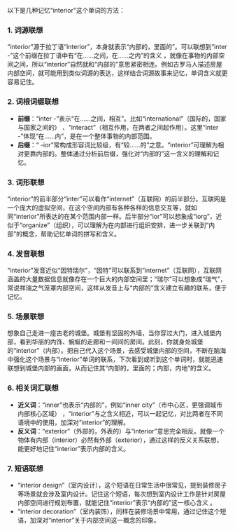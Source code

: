 以下是几种记忆“interior”这个单词的方法：

### 1. 词源联想
“interior”源于拉丁语“interior”，本身就表示“内部的，里面的”。可以联想到“inter -”这个前缀在拉丁语中有“在……之间，在……之内”的含义 ，就像在事物的内部空间之间，所以“interior”自然就和“内部的”意思紧密相连。例如古罗马人描述房屋内部空间，就可能用到类似词源的表达，这样结合词源故事来记忆，单词含义就更容易记住。

### 2. 词根词缀联想
 - **前缀**：“inter -”表示“在……之间，相互”。比如“international”（国际的，国家与国家之间的） 、“interact”（相互作用，在两者之间起作用）。这里“inter -”体现“在……内”，是在一个整体事物的内部范围。
 - **后缀**：“ -ior”常构成形容词比较级，有“较……的”之意。“interior”可理解为相对更靠内部的。整体通过分析前后缀，强化对“内部的”这一含义的理解和记忆。

### 3. 词形联想
“interior”的前半部分“inter”可以看作“internet”（互联网）的前半部分。互联网是一个庞大的虚拟空间，在这个空间内部有各种各样的信息交互等，就如同“interior”所表达的在某个范围内部一样。后半部分“ior”可以想象成“iorg”，近似于“organize”（组织），可以理解为在内部进行组织安排，进一步关联到“内部”的概念，帮助记忆单词的拼写和含义。

### 4. 发音联想
“interior”发音近似“因特瑞尔”，“因特”可以联系到“internet”（互联网），互联网涵盖的大量数据信息就像存在一个巨大的内部空间里；“瑞尔”可以想象成“瑞气”，常说祥瑞之气笼罩内部空间，这样从发音上与“内部的”含义建立有趣的联系，便于记忆。

### 5. 场景联想
想象自己走进一座古老的城堡。城堡有坚固的外墙，当你穿过大门，进入城堡内部，看到华丽的内饰、蜿蜒的走廊和一间间的房间。此刻，你就身处城堡的“interior”（内部）。把自己代入这个场景，去感受城堡内部的空间，不断在脑海中强化这个场景与“interior”单词的联系，下次看到或听到这个单词时，就能迅速联想到城堡内部的画面，从而记住其“内部的，里面的；内部，内地”的含义。

### 6. 相关词汇联想
 - **近义词**：“inner”也表示“内部的”，例如“inner city”（市中心区，更强调城市内部核心区域） ，“interior”与之含义相近，可以一起记忆，对比两者在不同语境中的使用，加深对“interior”的理解。
 - **反义词**：“exterior”（外部的，外表的）与“interior”意思完全相反。就像一个物体有内部（interior）必然有外部（exterior），通过这样的反义关系联想，能更好地记住“interior”表示内部的含义。

### 7. 短语联想
 - “interior design”（室内设计），这个短语在日常生活中很常见，提到装修房子等场景就会涉及室内设计。记住这个短语，每次想到室内设计工作是针对房屋内部空间进行规划布置，就能记住“interior”表示“内部的”这一核心含义 。
 - “interior decoration”（室内装饰），同样在装修场景中常用，通过记住这个短语，加深对“interior”关于内部空间这一概念的印象。 